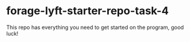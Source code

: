 # forage-lyft-starter-repo-task-4

This repo has everything you need to get started on the program, good luck!
